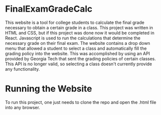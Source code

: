 # FinalExamGradeCalc
This website is a tool for college students to calculate the final grade necessary to obtain a certain grade in a class. This project was written in HTML and CSS, but if this project was done now it would be completed in React. Javascript is used to run the calculations that determine the necessary grade on their final exam. The website contains a drop down menu that allowed a student to select a class and automatically fill the grading policy into the website. This was accomplished by using an API provided by Georgia Tech that sent the grading policies of certain classes. This API is no longer valid, so selecting a class doesn't currently provide any functionality. 

# Running the Website
To run this project, one just needs to clone the repo and open the .html file into any browser. 